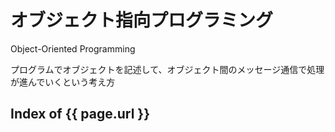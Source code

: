 # オブジェクト指向プログラミング
Object-Oriented Programming

プログラムでオブジェクトを記述して、オブジェクト間のメッセージ通信で処理が進んでいくという考え方
<input type="hidden" id="url" value="{{ page.url }}">
## Index of {{ page.url }}
<ul id="dirs">
</ul>

<script>
  const dirs = document.querySelector("#dirs");
  const url = document.querySelector("#url");
  const base = "https://api.github.com/repos/tct-i15fujimura1s/ie5/contents";
  fetch(base + url.value, {mode: "cors"})
  .then(res => res.json())
  .then(entries => entries.forEach(entry => {
    const li = document.createElement("li");
    {
      const a = document.createElement("a");
      const match = /^(.+?)\.md$/.exec(entry.name);
      a.textContent = a.href = match ? match[1] : entry.name;
      li.appendChild(a);
    }
    dirs.appendChild(li);
  }));
</script>
